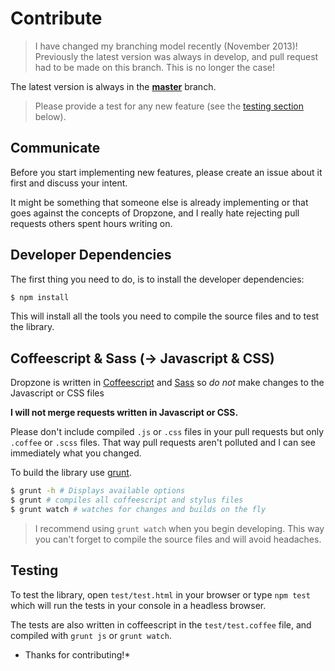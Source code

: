 Contribute
==========


> I have changed my branching model recently (November 2013)! Previously
> the latest version was always in develop, and pull request had to be
> made on this branch. This is no longer the case!


The latest version is always in the **[master](https://github.com/enyo/dropzone)**
branch.


> Please provide a test for any new feature (see the [testing section](#testing) below).


Communicate
-----------

Before you start implementing new features, please create an issue about
it first and discuss your intent.

It might be something that someone else is already implementing or that
goes against the concepts of Dropzone, and I really hate rejecting pull
requests others spent hours writing on.


Developer Dependencies
----------------------

The first thing you need to do, is to install the developer dependencies:

```bash
$ npm install
```

This will install all the tools you need to compile the source files and to test
the library.


Coffeescript & Sass (-> Javascript & CSS)
------------------------------------------

Dropzone is written in [Coffeescript](http://coffeescript.org) and
[Sass](http://sass-lang.com/) so *do not* make
changes to the Javascript or CSS files

**I will not merge requests written in Javascript or CSS.**

Please don't include compiled `.js` or `.css` files in your pull requests but only
`.coffee` or `.scss` files. That way pull requests aren't polluted and I can see
immediately what you changed.


To build the library use [grunt](http://gruntjs.com).

```bash
$ grunt -h # Displays available options
$ grunt # compiles all coffeescript and stylus files
$ grunt watch # watches for changes and builds on the fly
```

> I recommend using `grunt watch` when you begin developing. This way you can't
> forget to compile the source files and will avoid headaches.


Testing
-------

To test the library, open `test/test.html` in your browser or type `npm test`
which will run the tests in your console in a headless browser.

The tests are also written in coffeescript in the `test/test.coffee` file,
and compiled with `grunt js` or `grunt watch`.


* Thanks for contributing!*

